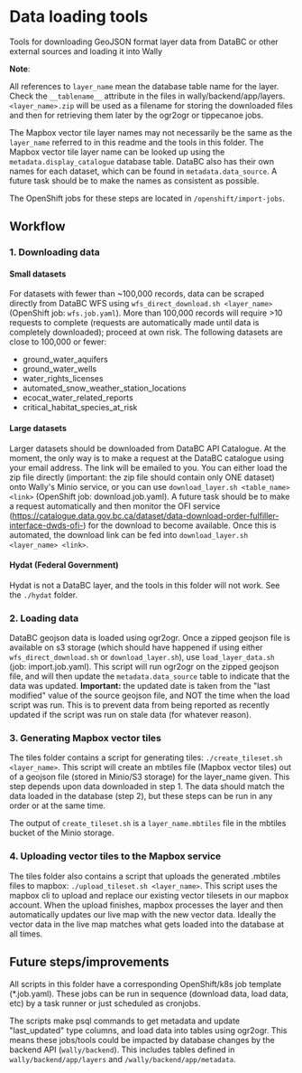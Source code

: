 # Data loading tools

Tools for downloading GeoJSON format layer data from DataBC or other external sources and loading it into Wally

**Note**:

All references to `layer_name` mean the database table name for the layer. Check the `__tablename__` attribute
in the files in wally/backend/app/layers.  `<layer_name>.zip` will be used as a filename for storing the downloaded files and then for retrieving them later by the ogr2ogr or tippecanoe jobs.

The Mapbox vector tile layer names may not necessarily be the same as the `layer_name` referred to in this readme and the tools in this folder.  The Mapbox vector tile layer name can be looked up using the `metadata.display_catalogue` database table.
DataBC also has their own names for each dataset, which can be found in `metadata.data_source`.
A future task should be to make the names as consistent as possible.

The OpenShift jobs for these steps are located in `/openshift/import-jobs`.

## Workflow

### 1. Downloading data
#### Small datasets

For datasets with fewer than ~100,000 records, data can be scraped directly from DataBC WFS using `wfs_direct_download.sh <layer_name>` (OpenShift job: `wfs.job.yaml`). More than 100,000 records will require >10 requests to complete (requests are automatically made until data is completely downloaded); proceed at own risk. The following datasets are
close to 100,000 or fewer:

* ground_water_aquifers
* ground_water_wells
* water_rights_licenses
* automated_snow_weather_station_locations
* ecocat_water_related_reports
* critical_habitat_species_at_risk

#### Large datasets

Larger datasets should be downloaded from DataBC API Catalogue.  At the moment, the only way is to make a request at the DataBC catalogue using your email address.  The link will be emailed to you.  You can either load the zip file directly (important: the zip file should contain only ONE dataset) onto Wally's Minio service, or you can use `download_layer.sh <table_name> <link>`  (OpenShift job: download.job.yaml).
A future task should be to make a request automatically and then monitor the OFI service (https://catalogue.data.gov.bc.ca/dataset/data-download-order-fulfiller-interface-dwds-ofi-) for the download
to become available.  Once this is automated, the download link can be fed into `download_layer.sh <layer_name> <link>`.

#### Hydat (Federal Government)

Hydat is not a DataBC layer, and the tools in this folder will not work. See the `./hydat` folder.

### 2. Loading data

DataBC geojson data is loaded using ogr2ogr. Once a zipped geojson file is available on s3 storage (which should have happened if using either `wfs_direct_download.sh` or `download_layer.sh`), use `load_layer_data.sh` (job: import.job.yaml).  This script will run ogr2ogr on the zipped geojson file, and will then update the `metadata.data_source` table to indicate that the data was updated. **Important:** the updated date is taken from the "last modified" value of the source geojson file, and NOT the time when the load script was run. This is to prevent
data from being reported as recently updated if the script was run on stale data (for whatever reason).

### 3. Generating Mapbox vector tiles

The tiles folder contains a script for generating tiles: `./create_tileset.sh <layer_name>`.  This script will create an mbtiles file (Mapbox vector tiles) out of a geojson file (stored in Minio/S3 storage) for the layer_name given.  This step depends upon data downloaded in step 1.  The data should match the data loaded in the database (step 2), but these steps can be run in any order or at the same time.

The output of `create_tileset.sh` is a `layer_name.mbtiles` file in the mbtiles bucket of the Minio storage.

### 4. Uploading vector tiles to the Mapbox service

The tiles folder also contains a script that uploads the generated .mbtiles files to mapbox: `./upload_tileset.sh <layer_name>`. This script uses the mapbox cli to upload and replace our existing vector tilesets in our mapbox account. When the upload finishes, mapbox processes the layer and then automatically updates our live map with the new vector data. Ideally the vector data in the live map matches what gets loaded into the database at all times.

## Future steps/improvements

All scripts in this folder have a corresponding OpenShift/k8s job template (*.job.yaml).  These jobs can be run in sequence (download data, load data, etc) by a task runner or just scheduled as cronjobs.

The scripts make psql commands to get metadata and update "last_updated" type columns, and load data into tables using ogr2ogr.  This means these jobs/tools could be impacted by database changes by the backend API (`wally/backend`).  This includes tables defined in `wally/backend/app/layers` and `/wally/backend/app/metadata`.